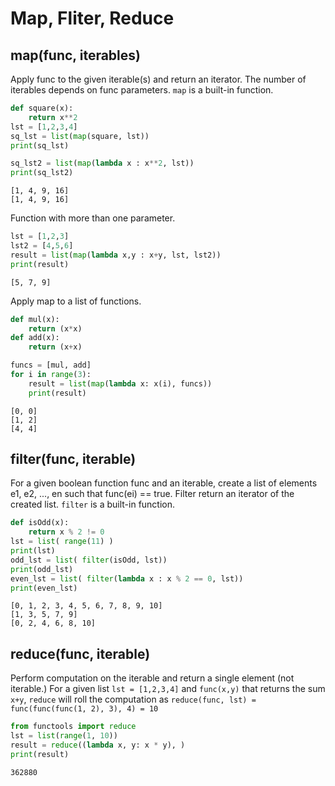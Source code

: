 # Map, Fliter, Reduce

## map(func, iterables)
Apply func to the given iterable(s) and return an iterator. The number of iterables depends on func parameters. 
`map` is a built-in function. 
```python
def square(x):
    return x**2
lst = [1,2,3,4]
sq_lst = list(map(square, lst))
print(sq_lst)

sq_lst2 = list(map(lambda x : x**2, lst))
print(sq_lst2)
```
```
[1, 4, 9, 16]
[1, 4, 9, 16] 
```
Function with more than one parameter. 
```python
lst = [1,2,3]
lst2 = [4,5,6]
result = list(map(lambda x,y : x+y, lst, lst2))
print(result)
```
```
[5, 7, 9]
```

Apply map to a list of functions.

```python
def mul(x):
    return (x*x)
def add(x):
    return (x+x)

funcs = [mul, add]
for i in range(3):
    result = list(map(lambda x: x(i), funcs))
    print(result)
```
```
[0, 0]
[1, 2]
[4, 4]
```
## filter(func, iterable)
For a given boolean function func and an iterable, create a list of elements e1, e2, ..., en such that func(ei) == true. 
Filter return an iterator of the created list. 
`filter` is a built-in function. 
```python
def isOdd(x):
    return x % 2 != 0
lst = list( range(11) )
print(lst)
odd_lst = list( filter(isOdd, lst))
print(odd_lst)
even_lst = list( filter(lambda x : x % 2 == 0, lst))
print(even_lst)
```
```
[0, 1, 2, 3, 4, 5, 6, 7, 8, 9, 10]
[1, 3, 5, 7, 9]
[0, 2, 4, 6, 8, 10]
```
## reduce(func, iterable)
Perform computation on the iterable and return a single element (not iterable.) 
For a given list `lst = [1,2,3,4]` and `func(x,y)` that returns the sum `x+y`, `reduce` will roll the computation as `reduce(func, lst) = func(func(func(1, 2), 3), 4) = 10`
```python
from functools import reduce
lst = list(range(1, 10))
result = reduce((lambda x, y: x * y), )
print(result)
```
```
362880
```



